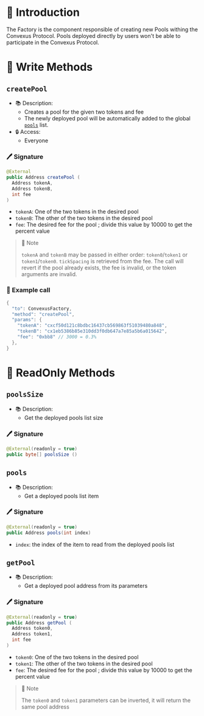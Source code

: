 # 📖 Introduction

The Factory is the component responsible of creating new Pools withing the Convexus Protocol. Pools deployed directly by users won't be able to participate in the Convexus Protocol.

# 📜 Write Methods

## `createPool`

- 📚 Description: 
  - Creates a pool for the given two tokens and fee
  - The newly deployed pool will be automatically added to the global [`pools`](settings.md#pools) list.
- 🔒 Access: 
  - Everyone

### 🖊️ Signature

```java
@External
public Address createPool (
  Address tokenA,
  Address tokenB,
  int fee
)
```

- `tokenA`: One of the two tokens in the desired pool
- `tokenB`: The other of the two tokens in the desired pool
- `fee`: The desired fee for the pool ; divide this value by 10000 to get the percent value

> 📝 Note
> 
> `tokenA` and `tokenB` may be passed in either order: `token0`/`token1` or `token1`/`token0`. `tickSpacing` is retrieved from the fee. The call will revert if the pool already exists, the fee is invalid, or the token arguments are invalid.


### 🧪 Example call

```java
{
  "to": ConvexusFactory,
  "method": "createPool",
  "params": {
    "tokenA": "cxcf50d121c8bdbc16437cb569863f51039480a848",
    "tokenB": "cx1eb5386b85e310dd3f0db647a7e85a5b6a015642",
    "fee": "0xbb8" // 3000 = 0.3%
  },
}
```

# 👀 ReadOnly Methods

## `poolsSize`

- 📚 Description:
  - Get the deployed pools list size

### 🖊️ Signature

```java
@External(readonly = true)
public byte[] poolsSize ()
```

## `pools`

- 📚 Description:
  - Get a deployed pools list item

### 🖊️ Signature

```java
@External(readonly = true)
public Address pools(int index)
```

- `index`: the index of the item to read from the deployed pools list


## `getPool`

- 📚 Description:
  - Get a deployed pool address from its parameters

### 🖊️ Signature

```java
@External(readonly = true)
public Address getPool (
  Address token0, 
  Address token1, 
  int fee
)
```

- `token0`: One of the two tokens in the desired pool
- `token1`: The other of the two tokens in the desired pool
- `fee`: The desired fee for the pool ; divide this value by 10000 to get the percent value


> 📝 Note
> 
> The `token0` and `token1` parameters can be inverted, it will return the same pool address